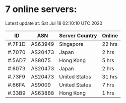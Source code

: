 # 7 online servers:

Latest update at: Sat Jul 18 02:10:10 UTC 2020

| ID | ASN | Server Country | Online |
| -- | --- | -------------- | ------ |
| #.7F1D | AS63949 | Singapore | 22 hrs |
| #.7070 | AS20473 | Japan | 2 hrs |
| #.5AD7 | AS8075 | Hong Kong | 5 hrs |
| #.8073 | AS20473 | Japan | 2 hrs |
| #.73F9 | AS20473 | United States | 31 hrs |
| #.66FA | AS9009 | United States | 7 hrs |
| #.33B9 | AS63888 | Hong Kong | 1 hrs |

